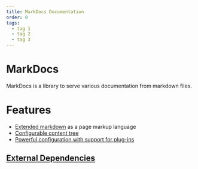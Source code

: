 ```yaml
---
title: MarkDocs Documentation
order: 0
tags:
  - tag 1
  - tag 2
  - tag 3 
---
```


MarkDocs
========

MarkDocs is a library to serve various documentation from markdown files.

Features
========

* [Extended markdown](/markup) as a page markup language
* [Configurable content tree](/content)
* [Powerful configuration with support for plug-ins](/config)

[External Dependencies](/dependencies.md)
-----------------------------------------
